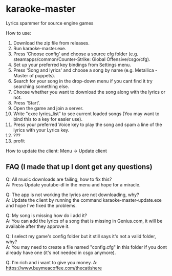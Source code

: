 # karaoke-master
Lyrics spammer for source engine games

How to use:

1. Download the zip file from releases.
2. Run karaoke-master.exe.
3. Press 'Choose config' and choose a source cfg folder (e.g. steamapps/common/Counter-Strike: Global Offensive/csgo/cfg).
4. Set up your preferred key bindings from Settings menu.
5. Press 'Song and lyrics' and choose a song by name (e.g. Metallica - Master of puppets).
6. Search for your song in the drop-down menu if you cant find it try searching something else.
7. Choose whether you want to download the song along with the lyrics or not.
8. Press 'Start'.
10. Open the game and join a server.
11. Write "exec lyrics_list" to see current loaded songs (You may want to bind this to a key for easier use).
12. Press your preferred Voice key to play the song and spam a line of the lyrics with your Lyrics key.
13. ???
14. profit

How to update the client:
   Menu -> Update client

## FAQ (I made that up I dont get any questions)

Q: All music downloads are failing, how to fix this?\
A: Press Update youtube-dl in the menu and hope for a miracle.

Q: The app is not working the lyrics are not downloading, why?\
A: Update the client by running the command karaoke-master-update.exe and hope I've fixed the problems.

Q: My song is missing how do i add it?\
A: You can add the lyrics of a song that is missing in Genius.com, it will be available after they approve it.

Q: I select my game's config folder but it still says it's not a valid folder, why?\
A: You may need to create a file named "config.cfg" in this folder if you dont already have one (it's not needed in csgo anymore).

Q: I'm rich and i want to give you money.
A: https://www.buymeacoffee.com/thecatishere
